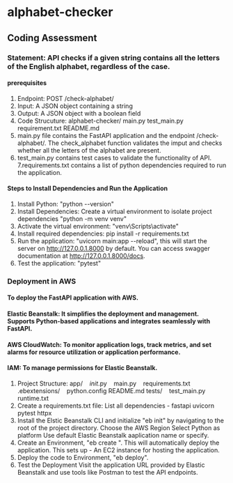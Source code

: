 # alphabet-checker
## Coding Assessment
### Statement: API checks if a given string contains all the letters of the English alphabet, regardless of the case.
#### prerequisites
1. Endpoint: POST /check-alphabet/
2. Input: A JSON object containing a string
3. Output: A JSON object with a boolean field 
4. Code Strucuture:
alphabet-checker/
   main.py
   test_main.py
   requirement.txt
   README.md
5. main.py file contains the FastAPI application and the endpoint /check-alphabet/. The check_alphabet function validates the imput and checks whether all the letters of the alphabet are present. 
6. test_main.py contains test cases to validate the functionality of API. 
7.requirements.txt contains a list of python dependencies required to run the application.
 
#### Steps to Install Dependencies and Run the Application
1. Install Python: "python --version"
2. Install Dependencies: Create a virtual environment to isolate project dependencies "python -m venv venv"
3. Activate the virtual environment: "venv\Scripts\activate"
4. Install required dependencies: pip install -r requirements.txt
5. Run the application: "uvicorn main:app --reload", this will start the server on http://127.0.0.1.8000 by default. You can access swagger documentation at http://127.0.0.1.8000/docs.
6. Test the application: "pytest"
 
### Deployment in AWS
#### To deploy the FastAPI application with AWS.
#### Elastic Beanstalk: It simplifies the deployment and management. Supports Python-based applications and integrates seamlessly with FastAPI.
#### AWS CloudWatch: To monitor application logs, track metrics, and set alarms for resource utilization or application performance.
#### IAM: To manage permissions for Elastic Beanstalk. 
1. Project Structure:
app/
   _init_.py
   main.py
   requirements.txt
.ebextensions/
   python.config
README.md
tests/
   test_main.py
runtime.txt
2. Create a requirements.txt file:
List all dependencies -
fastapi
uvicorn
pytest
httpx
3. Install the Elstic Beanstalk CLI and initialize "eb init" by navigating to the root of the project directory.
Choose the AWS Region
Select Python as platform
Use default Elastic Beanstalk aaplication name or specify.
4. Create an Environment, "eb create <environment-name>". This will automatically deploy the application.
This sets up -
An EC2 instance for hosting the application.
5. Deploy the code to Environment, "eb deploy". 
6. Test the Deployment
Visit the application URL provided by Elastic Beanstalk and use tools like Postman to test the API endpoints.
